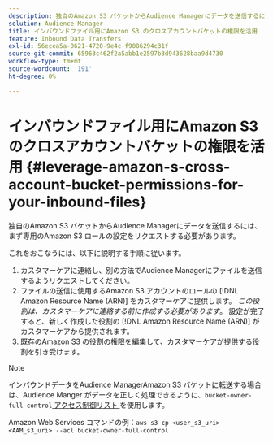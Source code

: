 ```yaml
---
description: 独自のAmazon S3 バケットからAudience Managerにデータを送信するには、まず専用のAmazon S3 ロールの設定をリクエストする必要があります。
solution: Audience Manager
title: インバウンドファイル用にAmazon S3 のクロスアカウントバケットの権限を活用
feature: Inbound Data Transfers
exl-id: 56ecea5a-0621-4720-9e4c-f9086294c31f
source-git-commit: 65963c462f2a5abb1e2597b3d943628baa9d4730
workflow-type: tm+mt
source-wordcount: '191'
ht-degree: 0%

---
```


# インバウンドファイル用にAmazon S3 のクロスアカウントバケットの権限を活用 {#leverage-amazon-s-cross-account-bucket-permissions-for-your-inbound-files}

独自のAmazon S3 バケットからAudience Managerにデータを送信するには、まず専用のAmazon S3 ロールの設定をリクエストする必要があります。

これをおこなうには、以下に説明する手順に従います。

1. カスタマーケアに連絡し、別の方法でAudience Managerにファイルを送信するようリクエストしてください。
2. ファイルの送信に使用するAmazon S3 アカウントのロールの [!DNL Amazon Resource Name (ARN)] をカスタマーケアに提供します。 _この役割は、カスタマーケアに連絡する前に作成する必要があります_。 設定が完了すると、新しく作成した役割の [!DNL Amazon Resource Name (ARN)] がカスタマーケアから提供されます。
3. 既存のAmazon S3 の役割の権限を編集して、カスタマーケアが提供する役割を引き受けます。

>[!NOTE]
>
>インバウンドデータをAudience ManagerAmazon S3 バケットに転送する場合は、Audience Manger がデータを正しく処理できるように、`bucket-owner-full-control`[ アクセス制御リスト ](https://docs.aws.amazon.com/AmazonS3/latest/userguide/about-object-ownership.html) を使用します。
>
>Amazon Web Services コマンドの例：`aws s3 cp <user_s3_uri> <AAM_s3_uri> --acl bucket-owner-full-control`
